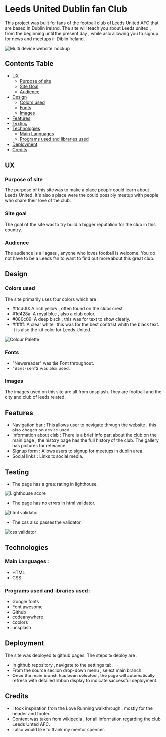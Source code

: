 # Leeds United Dublin fan Club

This project was built for fans of the football club of Leeds United AFC that are based in Dublin Ireland. The site will teach you about Leeds united , from the beginning until the present day , while aslo allowing you to signup for news and meetups in Diblin Ireland.

![Multi device website mockup](https://github.com/Landfish744/Milestone_Project_1/blob/main/assets/images/Mockup%20devices.png)

## Contents Table

- [UX](#ux "UX")
  - [Purpose of site](#purpose-of-site "Purpose of site")
  - [Site Goal](#site-goal "Site Goal")
  - [Audience](#audience "Audience")
- [Design](#design "Design")
  - [Colors used](#colors-used "Colors used")
  - [Fonts](#fonts "Fonts")
  - [Images](#images "Images")
- [Features](#features "Features")
- [Testing](#testing "Testing")
- [Technologies](#technologies "Technologies")
  - [Main Languages](#main-languages "Main Languages")
  - [Programs used and libraries used](#programes-used-and-libraries-used "Programs used and libraries used")
- [Deployment](#deployment "Deployment")
- [Credits](#credits "Credits")


## UX 

### Purpose of site 

The purpose of this site was to make a place people could learn about Leeds United. It's also a place were the could possibly meetup with people who share their love of the club.

### Site goal

The goal of the site was to try build a bigger reputation for the club in this country.

### Audience 

The audience is all agaes , anyone who loves football is welcome. You do not have to be a Leeds fan to want to find out more about this great club.

## Design 

### Colors used 

The site primarily uses four colors which are :

- #ffcd00: A rich yellow , often found on the clubs crest.
- #1d428a: A royal blue , also a club color.
- #080c09: A deep black , this was for text to show clearly.
- #ffffff: A clear white , this was for the best contrast whith the black text. It is also the kit color for Leeds United.

![Colour Palette](https://github.com/Landfish744/Milestone_Project_1/blob/main/assets/images/Colors-Milestone-project-1.png)

### Fonts

- "Newsreader" was the Font throughout.
- "Sans-serif2 was also used.

### Images

The images used on this site are all from unsplash. They are football and the city and club of leeds related.

## Features 

- Navigation bar : This allows user to nevigate through the website , this also chages on device used.
- Information about club : There is a brief info part about the club on the main page , the history page has the full history of the club. The gallery has pictures for referance.
- Signup form : Allows users to signup for meetups in dublin area.
- Social links : Links to social media.

## Testing 

- The page has a great rating in lighthouse.

![Lighthouse score](https://github.com/Landfish744/Milestone_Project_1/blob/main/assets/images/Lighthouse%20score.png)

- The page has no errors in html validator.

![html validator](https://github.com/Landfish744/Milestone_Project_1/blob/main/assets/images/HTML%20validator.png)

- The css also passes the validator.

![css validator](https://github.com/Landfish744/Milestone_Project_1/blob/main/assets/images/CSS%20validator.png)

## Technologies

### Main Languages :

- HTML
- CSS 

### Programs used and libraries used :

- Google fonts 
- Font awesome
- Github 
- codeanywhere
- coolors
- unsplash

## Deployment

The site was deployed to github pages. The steps to deploy are :

- In github repository , navigate to the settings tab.
- From the source section drop-down menu , select main branch.
- Once the main branch has been selected , the page will automatically refresh with detailed ribbon display to indicate successful deployment.

## Credits 

- I took inspiration from the Love Running walkthrough , mostly for the header and footer.
- Content was taken from wikipedia , for all information regarding the club Leeds Unted AFC.
- I also would like to thank my mentor spencer.